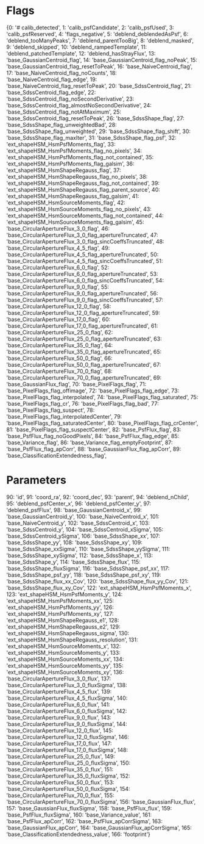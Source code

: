 Flags
========

{0: '# calib_detected', 1: 'calib_psfCandidate', 2: 'calib_psfUsed', 3: 'calib_psfReserved', 4: 'flags_negative', 5: 'deblend_deblendedAsPsf', 6: 'deblend_tooManyPeaks', 7: 'deblend_parentTooBig', 8: 'deblend_masked', 9: 'deblend_skipped', 10: 'deblend_rampedTemplate', 11: 'deblend_patchedTemplate', 12: 'deblend_hasStrayFlux', 13: 'base_GaussianCentroid_flag', 14: 'base_GaussianCentroid_flag_noPeak', 15: 'base_GaussianCentroid_flag_resetToPeak', 16: 'base_NaiveCentroid_flag', 17: 'base_NaiveCentroid_flag_noCounts', 18: 'base_NaiveCentroid_flag_edge', 19: 'base_NaiveCentroid_flag_resetToPeak', 20: 'base_SdssCentroid_flag', 21: 'base_SdssCentroid_flag_edge', 22: 'base_SdssCentroid_flag_noSecondDerivative', 23: 'base_SdssCentroid_flag_almostNoSecondDerivative', 24: 'base_SdssCentroid_flag_notAtMaximum', 25: 'base_SdssCentroid_flag_resetToPeak', 26: 'base_SdssShape_flag', 27: 'base_SdssShape_flag_unweightedBad', 28: 'base_SdssShape_flag_unweighted', 29: 'base_SdssShape_flag_shift', 30: 'base_SdssShape_flag_maxIter', 31: 'base_SdssShape_flag_psf', 32: 'ext_shapeHSM_HsmPsfMoments_flag', 33: 'ext_shapeHSM_HsmPsfMoments_flag_no_pixels', 34: 'ext_shapeHSM_HsmPsfMoments_flag_not_contained', 35: 'ext_shapeHSM_HsmPsfMoments_flag_galsim', 36: 'ext_shapeHSM_HsmShapeRegauss_flag', 37: 'ext_shapeHSM_HsmShapeRegauss_flag_no_pixels', 38: 'ext_shapeHSM_HsmShapeRegauss_flag_not_contained', 39: 'ext_shapeHSM_HsmShapeRegauss_flag_parent_source', 40: 'ext_shapeHSM_HsmShapeRegauss_flag_galsim', 41: 'ext_shapeHSM_HsmSourceMoments_flag', 42: 'ext_shapeHSM_HsmSourceMoments_flag_no_pixels', 43: 'ext_shapeHSM_HsmSourceMoments_flag_not_contained', 44: 'ext_shapeHSM_HsmSourceMoments_flag_galsim', 45: 'base_CircularApertureFlux_3_0_flag', 46: 'base_CircularApertureFlux_3_0_flag_apertureTruncated', 47: 'base_CircularApertureFlux_3_0_flag_sincCoeffsTruncated', 48: 'base_CircularApertureFlux_4_5_flag', 49: 'base_CircularApertureFlux_4_5_flag_apertureTruncated', 50: 'base_CircularApertureFlux_4_5_flag_sincCoeffsTruncated', 51: 'base_CircularApertureFlux_6_0_flag', 52: 'base_CircularApertureFlux_6_0_flag_apertureTruncated', 53: 'base_CircularApertureFlux_6_0_flag_sincCoeffsTruncated', 54: 'base_CircularApertureFlux_9_0_flag', 55: 'base_CircularApertureFlux_9_0_flag_apertureTruncated', 56: 'base_CircularApertureFlux_9_0_flag_sincCoeffsTruncated', 57: 'base_CircularApertureFlux_12_0_flag', 58: 'base_CircularApertureFlux_12_0_flag_apertureTruncated', 59: 'base_CircularApertureFlux_17_0_flag', 60: 'base_CircularApertureFlux_17_0_flag_apertureTruncated', 61: 'base_CircularApertureFlux_25_0_flag', 62: 'base_CircularApertureFlux_25_0_flag_apertureTruncated', 63: 'base_CircularApertureFlux_35_0_flag', 64: 'base_CircularApertureFlux_35_0_flag_apertureTruncated', 65: 'base_CircularApertureFlux_50_0_flag', 66: 'base_CircularApertureFlux_50_0_flag_apertureTruncated', 67: 'base_CircularApertureFlux_70_0_flag', 68: 'base_CircularApertureFlux_70_0_flag_apertureTruncated', 69: 'base_GaussianFlux_flag', 70: 'base_PixelFlags_flag', 71: 'base_PixelFlags_flag_offimage', 72: 'base_PixelFlags_flag_edge', 73: 'base_PixelFlags_flag_interpolated', 74: 'base_PixelFlags_flag_saturated', 75: 'base_PixelFlags_flag_cr', 76: 'base_PixelFlags_flag_bad', 77: 'base_PixelFlags_flag_suspect', 78: 'base_PixelFlags_flag_interpolatedCenter', 79: 'base_PixelFlags_flag_saturatedCenter', 80: 'base_PixelFlags_flag_crCenter', 81: 'base_PixelFlags_flag_suspectCenter', 82: 'base_PsfFlux_flag', 83: 'base_PsfFlux_flag_noGoodPixels', 84: 'base_PsfFlux_flag_edge', 85: 'base_Variance_flag', 86: 'base_Variance_flag_emptyFootprint', 87: 'base_PsfFlux_flag_apCorr', 88: 'base_GaussianFlux_flag_apCorr', 89: 'base_ClassificationExtendedness_flag',


Parameters
============

90: 'id', 91: 'coord_ra', 92: 'coord_dec',
93: 'parent', 94: 'deblend_nChild', 
95: 'deblend_psfCenter_x', 96: 'deblend_psfCenter_y', 
97: 'deblend_psfFlux', 98: 'base_GaussianCentroid_x', 
99: 'base_GaussianCentroid_y',
100: 'base_NaiveCentroid_x', 101: 'base_NaiveCentroid_y', 
102: 'base_SdssCentroid_x', 103: 'base_SdssCentroid_y', 
104: 'base_SdssCentroid_xSigma', 105: 'base_SdssCentroid_ySigma', 
106: 'base_SdssShape_xx', 107: 'base_SdssShape_yy', 
108: 'base_SdssShape_xy', 109: 'base_SdssShape_xxSigma', 
110: 'base_SdssShape_yySigma', 111: 'base_SdssShape_xySigma', 
112: 'base_SdssShape_x', 113: 'base_SdssShape_y', 
114: 'base_SdssShape_flux', 115: 'base_SdssShape_fluxSigma', 
116: 'base_SdssShape_psf_xx', 117: 'base_SdssShape_psf_yy', 
118: 'base_SdssShape_psf_xy', 119: 'base_SdssShape_flux_xx_Cov', 
120: 'base_SdssShape_flux_yy_Cov', 121: 'base_SdssShape_flux_xy_Cov', 
122: 'ext_shapeHSM_HsmPsfMoments_x', 123: 'ext_shapeHSM_HsmPsfMoments_y', 
124: 'ext_shapeHSM_HsmPsfMoments_xx', 125: 'ext_shapeHSM_HsmPsfMoments_yy', 
126: 'ext_shapeHSM_HsmPsfMoments_xy', 127: 'ext_shapeHSM_HsmShapeRegauss_e1', 
128: 'ext_shapeHSM_HsmShapeRegauss_e2', 129: 'ext_shapeHSM_HsmShapeRegauss_sigma', 
130: 'ext_shapeHSM_HsmShapeRegauss_resolution', 131: 'ext_shapeHSM_HsmSourceMoments_x', 
132: 'ext_shapeHSM_HsmSourceMoments_y', 133: 'ext_shapeHSM_HsmSourceMoments_xx', 
134: 'ext_shapeHSM_HsmSourceMoments_yy', 135: 'ext_shapeHSM_HsmSourceMoments_xy', 
136: 'base_CircularApertureFlux_3_0_flux', 137: 'base_CircularApertureFlux_3_0_fluxSigma', 
138: 'base_CircularApertureFlux_4_5_flux', 139: 'base_CircularApertureFlux_4_5_fluxSigma', 
140: 'base_CircularApertureFlux_6_0_flux', 141: 'base_CircularApertureFlux_6_0_fluxSigma', 
142: 'base_CircularApertureFlux_9_0_flux', 143: 'base_CircularApertureFlux_9_0_fluxSigma', 
144: 'base_CircularApertureFlux_12_0_flux', 145: 'base_CircularApertureFlux_12_0_fluxSigma', 
146: 'base_CircularApertureFlux_17_0_flux', 147: 'base_CircularApertureFlux_17_0_fluxSigma', 
148: 'base_CircularApertureFlux_25_0_flux', 149: 'base_CircularApertureFlux_25_0_fluxSigma', 
150: 'base_CircularApertureFlux_35_0_flux', 151: 'base_CircularApertureFlux_35_0_fluxSigma', 
152: 'base_CircularApertureFlux_50_0_flux', 153: 'base_CircularApertureFlux_50_0_fluxSigma', 
154: 'base_CircularApertureFlux_70_0_flux', 155: 'base_CircularApertureFlux_70_0_fluxSigma', 
156: 'base_GaussianFlux_flux', 157: 'base_GaussianFlux_fluxSigma', 158: 'base_PsfFlux_flux', 
159: 'base_PsfFlux_fluxSigma', 160: 'base_Variance_value', 161: 'base_PsfFlux_apCorr', 
162: 'base_PsfFlux_apCorrSigma', 163: 'base_GaussianFlux_apCorr', 
164: 'base_GaussianFlux_apCorrSigma', 
165: 'base_ClassificationExtendedness_value', 
166: 'footprint'}
